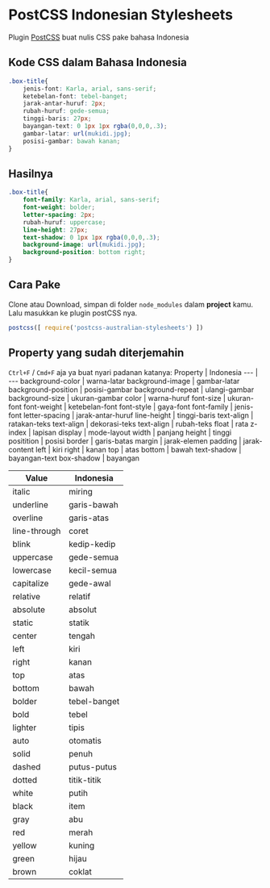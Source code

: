 # PostCSS Indonesian Stylesheets

Plugin [PostCSS] buat nulis CSS pake bahasa Indonesia

[PostCSS]: https://github.com/postcss/postcss

## Kode CSS dalam Bahasa Indonesia
```css
.box-title{
    jenis-font: Karla, arial, sans-serif;
    ketebelan-font: tebel-banget;
    jarak-antar-huruf: 2px;
    rubah-huruf: gede-semua;
    tinggi-baris: 27px;
    bayangan-text: 0 1px 1px rgba(0,0,0,.3);
    gambar-latar: url(mukidi.jpg);
    posisi-gambar: bawah kanan;
}
```

## Hasilnya
```css
.box-title{
    font-family: Karla, arial, sans-serif;
    font-weight: bolder;
    letter-spacing: 2px;
    rubah-huruf: uppercase;
    line-height: 27px;
    text-shadow: 0 1px 1px rgba(0,0,0,.3);
    background-image: url(mukidi.jpg);
    background-position: bottom right;
}
```

## Cara Pake

Clone atau Download, simpan di folder `node_modules` dalam **project** kamu. Lalu masukkan ke plugin postCSS nya.
```js
postcss([ require('postcss-australian-stylesheets') ])
```

## Property yang sudah diterjemahin
`Ctrl+F` / `Cmd+F` aja ya buat nyari padanan katanya:
Property | Indonesia
--- | ---
background-color | warna-latar
background-image | gambar-latar
background-position | posisi-gambar
background-repeat | ulangi-gambar
background-size | ukuran-gambar
color | warna-huruf
font-size | ukuran-font
font-weight | ketebelan-font
font-style | gaya-font
font-family | jenis-font
letter-spacing | jarak-antar-huruf
line-height | tinggi-baris
text-align | ratakan-teks
text-align | dekorasi-teks
text-align | rubah-teks
float | rata
z-index | lapisan
display | mode-layout
width | panjang
height | tinggi
positition | posisi
border | garis-batas
margin | jarak-elemen
padding | jarak-content
left | kiri
right | kanan
top | atas
bottom | bawah
text-shadow | bayangan-text
box-shadow | bayangan

Value | Indonesia
--- | ---
italic | miring
underline | garis-bawah
overline | garis-atas
line-through | coret
blink | kedip-kedip
uppercase | gede-semua
lowercase | kecil-semua
capitalize | gede-awal
relative | relatif
absolute | absolut
static | statik
center | tengah
left | kiri
right | kanan
top | atas
bottom | bawah
bolder | tebel-banget
bold | tebel
lighter | tipis
auto | otomatis
solid | penuh
dashed | putus-putus
dotted | titik-titik
white | putih
black | item
gray | abu
red | merah
yellow | kuning
green | hijau
brown | coklat